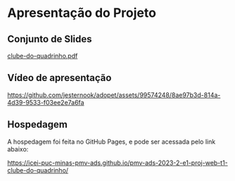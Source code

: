 # Apresentação do Projeto

## Conjunto de Slides

[clube-do-quadrinho.pdf](https://github.com/ICEI-PUC-Minas-PMV-ADS/pmv-ads-2023-2-e1-proj-web-t1-clube-do-quadrinho/files/13626096/clube-do-quadrinho.pdf)

## Vídeo de apresentação


https://github.com/jesternook/adopet/assets/99574248/8ae97b3d-814a-4d39-9533-f03ee2e7a6fa


## Hospedagem

A hospedagem foi feita no GitHub Pages, e pode ser acessada pelo link abaixo:

https://icei-puc-minas-pmv-ads.github.io/pmv-ads-2023-2-e1-proj-web-t1-clube-do-quadrinho/
